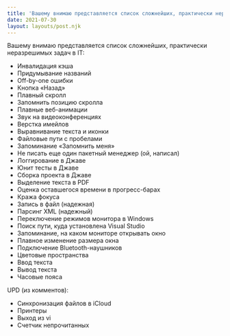 ```yaml
---
title: 'Вашему внимаю представляется список сложнейших, практически неразрешимых задач в IT:'
date: 2021-07-30
layout: layouts/post.njk
---
```

Вашему внимаю представляется список сложнейших, практически неразрешимых задач в IT:

- Инвалидация кэша
- Придумывание названий
- Off-by-one ошибки
- Кнопка «Назад»
- Плавный скролл
- Запомнить позицию скролла
- Плавные веб-анимации
- Звук на видеоконференциях
- Верстка имейлов
- Выравнивание текста и иконки
- Файловые пути с пробелами
- Запоминание «Запомнить меня»
- Не писать еще один пакетный менеджер (ой, написал)
- Логгирование в Джаве
- Юнит тесты в Джаве
- Сборка проекта в Джаве
- Выделение текста в PDF
- Оценка оставшегося времени в прогресс-барах
- Кража фокуса
- Запись в файл (надежная)
- Парсинг XML (надежный)
- Переключение режимов монитора в Windows
- Поиск пути, куда установлена Visual Studio
- Запоминание, на каком мониторе открывать окно
- Плавное изменение размера окна
- Подключение Bluetooth-наушников
- Цветовые пространства
- Ввод текста
- Вывод текста
- Часовые пояса

UPD (из комментов):

- Синхронизация файлов в iCloud
- Принтеры
- Выход из vi
- Счетчик непрочитанных


